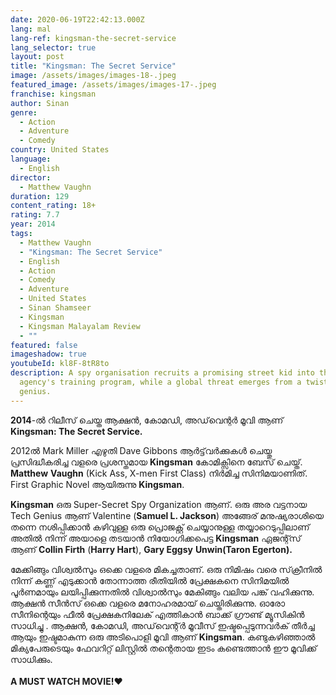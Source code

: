 ```yaml
---
date: 2020-06-19T22:42:13.000Z
lang: mal
lang-ref: kingsman-the-secret-service
lang_selector: true
layout: post
title: "Kingsman: The Secret Service"
image: /assets/images/images-18-.jpeg
featured_image: /assets/images/images-17-.jpeg
franchise: kingsman
author: Sinan
genre:
  - Action
  - Adventure
  - Comedy
country: United States
language:
  - English
director:
  - Matthew Vaughn
duration: 129
content_rating: 18+
rating: 7.7
year: 2014
tags:
  - Matthew Vaughn
  - "Kingsman: The Secret Service"
  - English
  - Action
  - Comedy
  - Adventure
  - United States
  - Sinan Shamseer
  - Kingsman
  - Kingsman Malayalam Review
  - ""
featured: false
imageshadow: true
youtubeId: kl8F-8tR8to
description: A spy organisation recruits a promising street kid into the
  agency's training program, while a global threat emerges from a twisted tech
  genius.
---
```

**2014**-ൽ റിലീസ് ചെയ്ത ആക്ഷൻ, കോമഡി, അഡ്‌വെന്റർ മൂവി ആണ് **Kingsman: The Secret Service.**

2012ൽ Mark Miller എഴുതി Dave Gibbons ആർട്ട്‌വർക്കുകൾ ചെയ്തു പ്രസിദ്ധീകരിച്ച വളരെ പ്രശസ്തമായ **Kingsman** കോമിക്സിനെ ബേസ് ചെയ്ത്. **Matthew** **Vaughn** (Kick Ass, X-men First Class) നിർമിച്ച സിനിമയാണിത്. First Graphic Novel ആയിരുന്നു **Kingsman**.

**Kingsman** ഒരു Super-Secret Spy Organization ആണ്. ഒരു അര വട്ടനായ Tech Genius ആണ് Valentine (**Samuel L. Jackson**) അങ്ങേര് മനുഷ്യരാശിയെ തന്നെ നശിപ്പിക്കാൻ കഴിവുള്ള ഒരു പ്രൊജക്റ്റ്‌ ചെയ്യാനുള്ള തയ്യാറെടുപ്പിലാണ് അതിൽ നിന്ന് അയാളെ തടയാൻ നിയോഗിക്കപെട്ട **Kingsman** ഏജന്റ്സ് ആണ് **Collin Firth** (**Harry Hart**), **Gary Eggsy** **Unwin(Taron Egerton).**

മേക്കിങ്ങും വിശ്വൽസും ഒക്കെ വളരെ മികച്ചതാണ്. ഒരു നിമിഷം വരെ സ്‌ക്രീനിൽ നിന്ന് കണ്ണ് എടുക്കാൻ തോന്നാത്ത രീതിയിൽ പ്രേക്ഷകനെ സിനിമയിൽ പൂർണമായും ലയിപ്പിക്കുന്നതിൽ വിശ്വാൽസും മേകിങ്ങും വലിയ പങ്ക് വഹിക്കുന്നു. ആക്ഷൻ സീൻസ് ഒക്കെ വളരെ മനോഹരമായ് ചെയ്തിരിക്കുന്നു. ഓരോ സീനിന്റെയും ഫീൽ പ്രേക്ഷകനിലേക് എത്തികാൻ ബാക്ക് ഗ്രൗണ്ട് മ്യൂസികിൻ സാധിച്ചു . ആക്ഷൻ, കോമഡി, അഡ്‌വെന്റ്‌ർ മൂവീസ് ഇഷ്ടപ്പെടുന്നവർക് തീർച്ച ആയും ഇഷ്ടമാകുന്ന ഒരു അടിപൊളി മൂവി ആണ് **Kingsman**. കണ്ടുകഴിഞ്ഞാൽ മിക്യപേരുടെയും ഫേവറിറ്റ് ലിസ്റ്റിൽ തന്റെതായ ഇടം കണ്ടെത്താൻ ഈ മൂവിക്ക് സാധിക്കും.\
\
**A MUST WATCH MOVIE!**❤